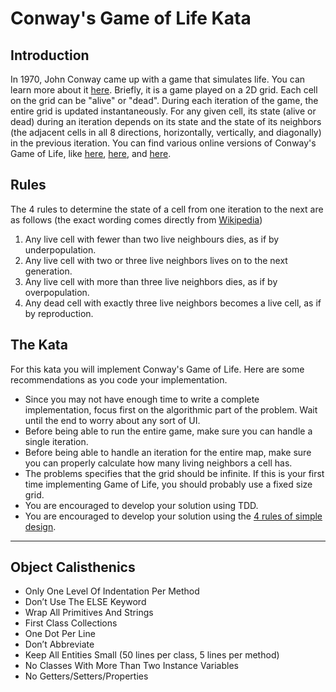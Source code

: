 # Conway's Game of Life Kata

## Introduction
In 1970, John Conway came up with a game that simulates life. You can learn more about it [here](https://en.wikipedia.org/wiki/Conway%27s_Game_of_Life). Briefly, it is a game played on a 2D grid. Each cell on the grid can be "alive" or "dead". During each iteration of the game, the entire grid is updated instantaneously. For any given cell, its state (alive or dead) during an iteration depends on its state and the state of its neighbors (the adjacent cells in all 8 directions, horizontally, vertically, and diagonally) in the previous iteration. You can find various online versions of Conway's Game of Life, like [here](http://www.cuug.ab.ca/dewara/life/life.html), [here](https://playgameoflife.com/), and [here](https://www.compadre.org/osp/EJSS/3577/12.htm).

## Rules
The 4 rules to determine the state of a cell from one iteration to the next are as follows (the exact wording comes directly from [Wikipedia](https://en.wikipedia.org/wiki/Conway%27s_Game_of_Life))

1. Any live cell with fewer than two live neighbours dies, as if by underpopulation.
2. Any live cell with two or three live neighbors lives on to the next generation.
3. Any live cell with more than three live neighbors dies, as if by overpopulation.
4. Any dead cell with exactly three live neighbors becomes a live cell, as if by reproduction.

## The Kata
For this kata you will implement Conway's Game of Life. Here are some recommendations as you code your implementation.
* Since you may not have enough time to write a complete implementation, focus first on the algorithmic part of the problem. Wait until the end to worry about any sort of UI.
* Before being able to run the entire game, make sure you can handle a single iteration.
* Before being able to handle an iteration for the entire map, make sure you can properly calculate how many living neighbors a cell has.
* The problems specifies that the grid should be infinite. If this is your first time implementing Game of Life, you should probably use a fixed size grid.
* You are encouraged to develop your solution using TDD.
* You are encouraged to develop your solution using the [4 rules of simple design](https://martinfowler.com/bliki/BeckDesignRules.html).
---

## Object Calisthenics

* Only One Level Of Indentation Per Method
* Don’t Use The ELSE Keyword
* Wrap All Primitives And Strings
* First Class Collections
* One Dot Per Line
* Don’t Abbreviate
* Keep All Entities Small (50 lines per class, 5 lines per method)
* No Classes With More Than Two Instance Variables
* No Getters/Setters/Properties